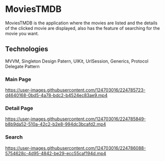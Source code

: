 # MoviesTMDB
MoviesTMDB is the application where the movies are listed and the details of the clicked movie are displayed, also has the feature of searching for the movie you want.

## Technologies
MVVM, Singleton Design Patern, UIKit, UrlSession, Generics, Protocol Delegate Pattern

### Main Page
https://user-images.githubusercontent.com/124703016/224785723-d4640168-0bd5-4a78-bdc2-b4524ec83ae9.mp4

### Detail Page
https://user-images.githubusercontent.com/124703016/224785849-b8b9da52-510a-42c2-b2e8-994dc3bcafd2.mp4

### Search
https://user-images.githubusercontent.com/124703016/224786088-5754628c-4d95-4842-be29-ecc55caf194d.mp4
